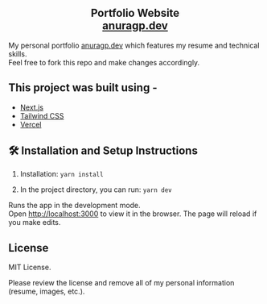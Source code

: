 <h2 align="center">
  Portfolio Website <br/>
  <a href="https://www.anuragp.dev/">anuragp.dev</a>
</h2>

My personal portfolio <a href="https://www.anuragp.dev/">anuragp.dev</a> which features my resume and technical skills.<br/>
Feel free to fork this repo and make changes accordingly.

## This project was built using -

- [Next.js](https://nextjs.org/)
- [Tailwind CSS](https://tailwindcss.com/)
- [Vercel](https://vercel.com/)

## 🛠 Installation and Setup Instructions

1. Installation: `yarn install`

2. In the project directory, you can run: `yarn dev`

Runs the app in the development mode.\
Open [http://localhost:3000](http://localhost:3000) to view it in the browser.
The page will reload if you make edits.

## License

MIT License.

Please review the license and remove all of my personal information (resume, images, etc.).
